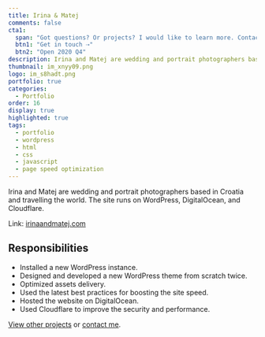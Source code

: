 ```yaml
---
title: Irina & Matej
comments: false
cta1:
  span: "Got questions? Or projects? I would like to learn more. Contact me today!"
  btn1: "Get in touch ⇢"
  btn2: "Open 2020 Q4"
description: Irina and Matej are wedding and portrait photographers based in Croatia and travelling the world. The site runs on WordPress, DigitalOcean, and Cloudflare.
thumbnail: im_xnyy09.png
logo: im_s8hadt.png
portfolio: true
categories:
  - Portfolio
order: 16
display: true
highlighted: true
tags:
  - portfolio
  - wordpress
  - html
  - css
  - javascript
  - page speed optimization
---
```


Irina and Matej are wedding and portrait photographers based in Croatia and travelling the world. The site runs on WordPress, DigitalOcean, and Cloudflare.

Link: [irinaandmatej.com](//irinaandmatej.com)

## Responsibilities

- Installed a new WordPress instance.
- Designed and developed a new WordPress theme from scratch twice.
- Optimized assets delivery.
- Used the latest best practices for boosting the site speed.
- Hosted the website on DigitalOcean.
- Used Cloudflare to improve the security and performance.

[View other projects](/portfolio/) or [contact me](/contact/).
